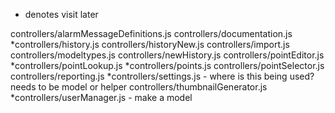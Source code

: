 * denotes visit later

controllers/alarmMessageDefinitions.js
controllers/documentation.js
*controllers/history.js
controllers/historyNew.js
controllers/import.js
controllers/modeltypes.js
controllers/newHistory.js
controllers/pointEditor.js
*controllers/pointLookup.js
*controllers/points.js
controllers/pointSelector.js
controllers/reporting.js
*controllers/settings.js - where is this being used? needs to be model or helper
controllers/thumbnailGenerator.js
*controllers/userManager.js - make a model
